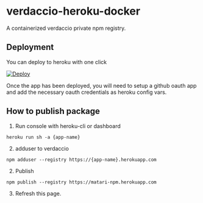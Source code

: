 # verdaccio-heroku-docker

A containerized verdaccio private npm registry.

## Deployment

You can deploy to heroku with one click

[![Deploy](https://www.herokucdn.com/deploy/button.svg)](https://heroku.com/deploy)

Once the app has been deployed, you will need to setup a github oauth app and add the necessary
oauth credentials as heroku config vars.

## How to publish package
1. Run console with heroku-cli or dashboard
```
heroku run sh -a {app-name}
```
2. adduser to verdaccio
```
npm adduser --registry https://{app-name}.herokuapp.com
```
2. Publish
```
npm publish --registry https://matari-npm.herokuapp.com
```
3. Refresh this page.
